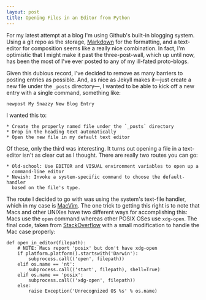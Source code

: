```yaml
---
layout: post
title: Opening Files in an Editor from Python
---
```


For my latest attempt at a blog I'm using Github's built-in blogging system.
Using a git repo as the storage,
[Markdown](http://daringfireball.net/projects/markdown/) for the formatting,
and a text-editor for composition seems like a really nice combination. In
fact, I'm optimistic that I might make it past the three-post-wall, which up
until now, has been the most of I've ever posted to any of my ill-fated
proto-blogs.

Given this dubious record, I've decided to remove as many barriers to
posting entries as possible. And, as nice as Jekyll makes it&mdash;just create
a new file under the `_posts` directory&mdash;, I wanted to be able to kick
off a new entry with a single command, something like:

    newpost My Snazzy New Blog Entry

I wanted this to:

    * Create the properly named file under the `_posts` directory
    * Drop in the heading text automatically
    * Open the new file in my default text editor

Of these, only the third was interesting. It turns out opening a file in a
text-editor isn't as clear cut as I thought. There are really two routes you
can go:

    * Old-school: Use EDITOR and VISUAL environment variables to open up a
      command-line editor
    * Newish: Invoke a system-specific command to choose the default-handler
      based on the file's type.

The route I decided to go with was using the system's text-file handler, which
in my case is [MacVim](http://code.google.com/p/macvim/).
The one trick to getting this right is to note that Macs and other UNIXes have
two different ways for accomplishing this: Macs use the `open` command whereas
other POSIX OSes use `xdg-open`. The final code, taken from
[StackOverflow](http://stackoverflow.com/questions/434597/open-document-with-default-application-in-python)
with a small modification to handle the Mac case properly:

    def open_in_editor(filepath):
        # NOTE: Macs report 'posix' but don't have xdg-open
        if platform.platform().startswith('Darwin'):
            subprocess.call(('open', filepath))
        elif os.name == 'nt':
            subprocess.call(('start', filepath), shell=True)
        elif os.name == 'posix':
            subprocess.call(('xdg-open', filepath))
        else:
            raise Exception('Unrecognized OS %s' % os.name)
